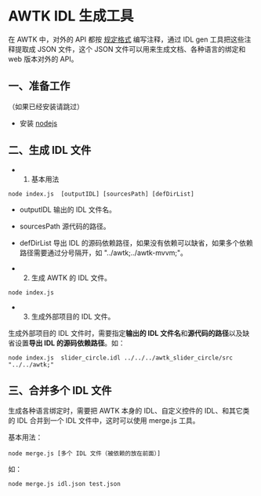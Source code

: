 # AWTK IDL 生成工具

在 AWTK 中，对外的 API 都按 [规定格式](https://github.com/zlgopen/awtk/blob/master/docs/api_doc.md) 编写注释，通过 IDL gen 工具把这些注释提取成 JSON 文件，这个 JSON 文件可以用来生成文档、各种语言的绑定和 web 版本对外的 API。

## 一、准备工作

（如果已经安装请跳过）

* 安装 [nodejs](https://nodejs.org/zh-cn/)

## 二、生成 IDL 文件

* 1. 基本用法

```
node index.js  [outputIDL] [sourcesPath] [defDirList]
```

* outputIDL 输出的 IDL 文件名。
* sourcesPath 源代码的路径。
* defDirList 导出 IDL 的源码依赖路径，如果没有依赖可以缺省，如果多个依赖路径需要通过分号隔开，如 "../awtk;../awtk-mvvm;"。

* 2. 生成 AWTK 的 IDL 文件。

```
node index.js
```

* 3. 生成外部项目的 IDL 文件。

生成外部项目的 IDL 文件时，需要指定**输出的 IDL 文件名**和**源代码的路径**以及缺省设置**导出 IDL 的源码依赖路径**。如：

```
node index.js  slider_circle.idl ../../../awtk_slider_circle/src "../../awtk;"
```

## 三、合并多个 IDL 文件

生成各种语言绑定时，需要把 AWTK 本身的 IDL、自定义控件的 IDL、和其它类的 IDL 合并到一个 IDL 文件中，这时可以使用 merge.js 工具。

基本用法：

```
node merge.js [多个 IDL 文件（被依赖的放在前面）]
```

如：

```
node merge.js idl.json test.json
```
